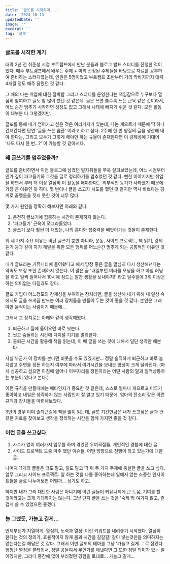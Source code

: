 ```yaml
---
title: '글또를 시작하며...'
date: '2024-10-13'
updatedDate: ''
image: ''
excerpt: ''
tag: '글또'
---
```


### **글또를 시작한 계기**

대략 2년 전 취준생 시절 부트캠프에서 만난 분들과 블로그 발표 스터디를 진행한 적이 있다.
매주 부트캠프에서 배우는 주제 + 미리 선정된 주제들을 바탕으로 자료를 공부하여 준비하는 스터디였는데, 인원은 5명이었고 부트캠프 초반부터 거의 막바지까지 대략 4개월 정도 매주 달렸던 것 같다.

그 때의 나는 취업에 대한 절박함 그리고 스터디를 운영한다는 책임감으로 누구보다 열심히 참여하고 글도 참 많이 썼던 것 같은데. 글은 쓰면 쓸수록 느는 근육 같은 것이라서, 어느 순간 멈추기 시작하면 성장도 없고 그래서 나태에 빠지기 쉬운 것 같다. 모든 활동이 대부분 다 그렇겠지만.

글또를 통해 내가 얻어가고 싶은 것은 여러가지가 있는데, 나는 게으르기 때문에 딱 하나 건져간다면 단연 '글을 쓰는 습관' 이라고 하고 싶다. 2주에 한 번 양질의 글을 생산해 내야 한다는, 그리고 모두가 그렇게 해야만 하는 규율이 존재한다면 이 강제성에 기대어 '나도 다시 한 번...?' 이 가능할 것 같아서다.

### **왜 글쓰기를 멈추었을까?**

글또를 준비하면서 이전 블로그에 남겼던 발자취들을 쭈욱 살펴보았는데, 어느 시점부터인가 깊이 파고들기와 그것을 글로 정리하기를 멈추었던 것 같다. 뻔한 이야기지만 취업을 하면서 부터 더 이상 열심히 이 활동을 해야한다는 외부적인 동기가 사라졌기 때문에 가장 큰 이유인 듯 하다. 몇 번이나 글을 쓰고자 시도를 했던 것 같지만 역시 바쁘다는 핑계로 끝맺음을 짓지 못한 것이 너무 많다.

몇 가지 원인을 명확히 해보자면 아래와 같다.

1. 온전히 글쓰기에 집중하는 시간이 존재하지 않는다.
2. '파고들기' 근육이 쪼그라들었다.
3. 글쓰기 보다 훨씬 더 재밌는, 나의 흥미와 집중력을 빼앗아가는 것들이 존재한다.

위 세 가지 주요 이유는 비단 글쓰기 뿐만 아니라, 운동, 사이드 프로젝트, 책 읽기, 강의 듣기 등과 같이 자기 계발을 위한 모든 행위를 어느순간 멈추게 되는 공통적인 이유인 것 같다.

내가 글또라는 커뮤니티에 들어왔다고 해서 당장 좋은 글을 열심히 다시 생산해낸다는 약속도 보장 또한 존재하지 않는다. 이 말은 곧 '내일부턴 미라클 모닝을 하고 아침 러닝을 하고 일찍 일어나서 10시에 잠드는 알찬 생활을 보내야지!' 라고 일주일에 3회 이상은 하는 의미없는 다짐과도 같다.

글또 가입이 어느정도의 강제성을 부여하는 장치라면, 글을 생산해 내기 위해 내 일상 속에서도 글을 쓰게끔 만드는 여러 장치들을 만들어 두는 것이 좋을 것 같다. 본인은 그래야만 움직이는 사람이기 때문에...

그래서 그 장치로는 아래와 같이 생각해봤다.

1. 퇴근하고 집에 들어오면 바로 씻는다.
2. 씻고 숨돌리는 시간에 디지털 기기를 멀리한다.
3. 출퇴근 시간을 활용해 책을 읽는데, 이 때 글을 쓰는 것에 대해서 일단 생각만 해본다.

사실 누군가 이 장치를 본다면 비웃을 수도 있겠지만... 정말 솔직하게 퇴근하고 바로 눕지않고 주변을 정돈 하는지 여부에 따라서 여가시간을 보내는 양상이 크게 달라진다. (마치 성공하고 싶으면 아침에 일어나 이부자리를 정돈하라는 어떤 사람의 말과 일맥상통하는 부분이 있다고 본다.)

이런 규칙을 만들때에는 메타인지가 중요한 것 같은데, 스스로 얼마나 게으르고 미루기 좋아하고 내일은 생각하지 않는 사람인지 잘 알고 있기 때문에, 엄마의 잔소리 같은 이런 규칙과 장치들을 마련해보았다.

3번의 경우 이미 출퇴근길에 책을 많이 읽는데, 글또 기간만큼은 내가 쓰고싶은 글과 관련한 자료를 찾아보고 생각을 정리하는 시간을 함께 가지면 좋을 것 같다.

### **이런 글을 쓰고싶다.**

1. 사수가 없이 여러가지 업무를 하며 겪었던 우여곡절들, 개인적인 경험에 대한 글.
2. 사이드 프로젝트 도중 마주 했던 이슈들, 어떤 방향으로 진행이 되고 있는가에 대한 글.

나머지 11개의 글들은 더도 말고, 덜도 말고 딱 위 두 가지 주제에 충실한 글을 쓰고 싶다. 업무 그리고 사이드 프로젝트. 일 하는 것을 나름 좋아하는데 일에서 얻는 소중한 인사이트들을 글로 나누어보면 어떨까... 싶기도 하고.

하지만 내가 그리 대단한 사람은 아니기에 이런 글들이 커뮤니티에 큰 도움, 기여를 할 것이라고는 크게 기대하지는 않는다. 그냥 단지 글을 쓰는 것을 '숙제'라 여기지 않고, 즐겁게 쓸 수 있었으면 좋겠다.

### **늘 그랬듯, 가늘고 길게...**

언제부턴가 치열하게, 열심히, 노력과 열정! 이런 키워드를 내려놓기 시작했다.
열심히 한다는 것의 정의가, 효율적이지 않게 몸과 시간을 갈갈갈! 갈아 넣는것만을 의미하지는 않는다는걸 깨달은 것 같다. 그래서 이번 글또의 테마를 그냥 '가늘고 길게...' 로 잡았다.
엄청난 열정을 불태워서, 정말 공들여서 무언가를 해낸다면 그 또한 정말 의미가 있는 일이겠지만, 그러다 중간에 많이 부러졌던 경험을 토대로... 가늘고 길게...
